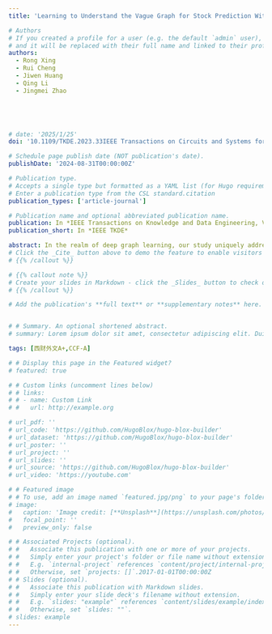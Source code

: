 ```yaml
---
title: 'Learning to Understand the Vague Graph for Stock Prediction With Momentum Spillovers'

# Authors
# If you created a profile for a user (e.g. the default `admin` user), write the username (folder name) here
# and it will be replaced with their full name and linked to their profile.
authors:
  - Rong Xing
  - Rui Cheng
  - Jiwen Huang
  - Qing Li
  - Jingmei Zhao

  



# date: '2025/1/25'
doi: '10.1109/TKDE.2023.33IEEE Transactions on Circuits and Systems for Video Technology, Volume: 34, Issue: 12, December 2024, Pages: 12480–12495, Date of Publication: 17 July 202410592'

# Schedule page publish date (NOT publication's date).
publishDate: '2024-08-31T00:00:00Z'

# Publication type.
# Accepts a single type but formatted as a YAML list (for Hugo requirements).
# Enter a publication type from the CSL standard.citation
publication_types: ['article-journal']

# Publication name and optional abbreviated publication name.
publication: In *IEEE Transactions on Knowledge and Data Engineering, Volume 36, Issue 4, April 2024, Pages 1698–1712*
publication_short: In *IEEE TKDE*

abstract: In the realm of deep graph learning, our study uniquely addresses the under-explored area of vague graph learning. While the effectiveness of deep graph learning is recognized across various disciplines, the nuances of vague graph learning — whether its inherent vagueness should be incorporated or disregarded and its influence on deep graph learning efficiency — remain largely unexamined. We fill this gap by introducing a novel decoupled graph learning framework. This is achieved by proposing a matrix-based or a tensor-based fusion module to estimate unobservable node attributes, a hybrid attention mechanism to bridge nodes with both explicit and implicit relationships, and a message-passing mechanism for feature-sensitive transporting. The design principle of decoupling allows it to accommodate ambiguities in any or all of these aspects of node representation, linking, and message passing. Furthermore, we leverage an extensive stock dataset spanning 64 years across the entire U.S. market to assess our framework. This real-world data not only adds a practical dimension to our study but also highlights the effectiveness of vague graph learning. Remarkably, our framework demonstrates superiority over state-of-the-art algorithms, marking performance enhancements of at least 6.73%, 7.25%, and 11.39% in terms of Rank IC, R2, and Rank ICIR, respectively.
# Click the _Cite_ button above to demo the feature to enable visitors to import publication metadata into their reference management software.
# {{% /callout %}}

# {{% callout note %}}
# Create your slides in Markdown - click the _Slides_ button to check out the example.
# {{% /callout %}}

# Add the publication's **full text** or **supplementary notes** here. You can use rich formatting such as including [code, math, and images](https://docs.hugoblox.com/content/writing-markdown-latex/). -->


# # Summary. An optional shortened abstract.
# summary: Lorem ipsum dolor sit amet, consectetur adipiscing elit. Duis posuere tellus ac convallis placerat. Proin tincidunt magna sed ex sollicitudin condimentum.

tags: [西财外文A+,CCF-A]

# # Display this page in the Featured widget?
# featured: true

# # Custom links (uncomment lines below)
# # links:
# # - name: Custom Link
# #   url: http://example.org

# url_pdf: ''
# url_code: 'https://github.com/HugoBlox/hugo-blox-builder'
# url_dataset: 'https://github.com/HugoBlox/hugo-blox-builder'
# url_poster: ''
# url_project: ''
# url_slides: ''
# url_source: 'https://github.com/HugoBlox/hugo-blox-builder'
# url_video: 'https://youtube.com'

# # Featured image
# # To use, add an image named `featured.jpg/png` to your page's folder.
# image:
#   caption: 'Image credit: [**Unsplash**](https://unsplash.com/photos/pLCdAaMFLTE)'
#   focal_point: ''
#   preview_only: false

# # Associated Projects (optional).
# #   Associate this publication with one or more of your projects.
# #   Simply enter your project's folder or file name without extension.
# #   E.g. `internal-project` references `content/project/internal-project/index.md`.
# #   Otherwise, set `projects: []`.2017-01-01T00:00:00Z
# # Slides (optional).
# #   Associate this publication with Markdown slides.
# #   Simply enter your slide deck's filename without extension.
# #   E.g. `slides: "example"` references `content/slides/example/index.md`.
# #   Otherwise, set `slides: ""`.
# slides: example
---
```


<!-- {{% callout note %}}
Click the _Cite_ button above to demo the feature to enable visitors to import publication metadata into their reference management software.
{{% /callout %}}

{{% callout note %}}
Create your slides in Markdown - click the _Slides_ button to check out the example.
{{% /callout %}}

Add the publication's **full text** or **supplementary notes** here. You can use rich formatting such as including [code, math, and images](https://docs.hugoblox.com/content/writing-markdown-latex/). -->
